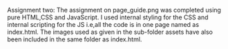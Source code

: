 Assignment two:
The assignment on page_guide.png was completed using pure HTML,CSS and JavaScript.
I used internal styling for the CSS and internal scripting for the JS i.e,all the code is in one page named as index.html.
The images used as given in the sub-folder assets have also been included in the same folder as index.html.
